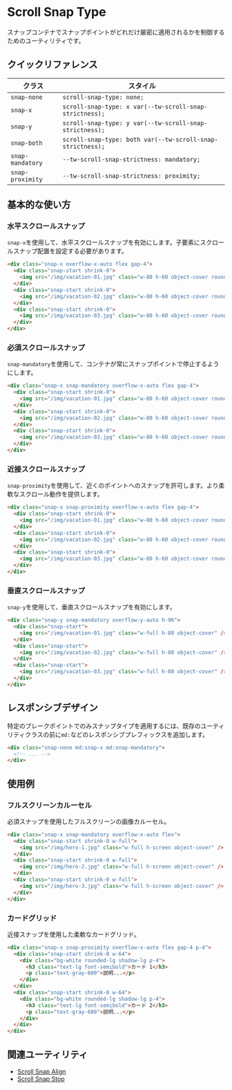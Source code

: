 # Scroll Snap Type

スナップコンテナでスナップポイントがどれだけ厳密に適用されるかを制御するためのユーティリティです。

## クイックリファレンス

| クラス | スタイル |
|-------|---------|
| `snap-none` | `scroll-snap-type: none;` |
| `snap-x` | `scroll-snap-type: x var(--tw-scroll-snap-strictness);` |
| `snap-y` | `scroll-snap-type: y var(--tw-scroll-snap-strictness);` |
| `snap-both` | `scroll-snap-type: both var(--tw-scroll-snap-strictness);` |
| `snap-mandatory` | `--tw-scroll-snap-strictness: mandatory;` |
| `snap-proximity` | `--tw-scroll-snap-strictness: proximity;` |

## 基本的な使い方

### 水平スクロールスナップ

`snap-x`を使用して、水平スクロールスナップを有効にします。子要素にスクロールスナップ配置を設定する必要があります。

```html
<div class="snap-x overflow-x-auto flex gap-4">
  <div class="snap-start shrink-0">
    <img src="/img/vacation-01.jpg" class="w-80 h-60 object-cover rounded-lg" />
  </div>
  <div class="snap-start shrink-0">
    <img src="/img/vacation-02.jpg" class="w-80 h-60 object-cover rounded-lg" />
  </div>
  <div class="snap-start shrink-0">
    <img src="/img/vacation-03.jpg" class="w-80 h-60 object-cover rounded-lg" />
  </div>
</div>
```

### 必須スクロールスナップ

`snap-mandatory`を使用して、コンテナが常にスナップポイントで停止するようにします。

```html
<div class="snap-x snap-mandatory overflow-x-auto flex gap-4">
  <div class="snap-start shrink-0">
    <img src="/img/vacation-01.jpg" class="w-80 h-60 object-cover rounded-lg" />
  </div>
  <div class="snap-start shrink-0">
    <img src="/img/vacation-02.jpg" class="w-80 h-60 object-cover rounded-lg" />
  </div>
  <div class="snap-start shrink-0">
    <img src="/img/vacation-03.jpg" class="w-80 h-60 object-cover rounded-lg" />
  </div>
</div>
```

### 近接スクロールスナップ

`snap-proximity`を使用して、近くのポイントへのスナップを許可します。より柔軟なスクロール動作を提供します。

```html
<div class="snap-x snap-proximity overflow-x-auto flex gap-4">
  <div class="snap-start shrink-0">
    <img src="/img/vacation-01.jpg" class="w-80 h-60 object-cover rounded-lg" />
  </div>
  <div class="snap-start shrink-0">
    <img src="/img/vacation-02.jpg" class="w-80 h-60 object-cover rounded-lg" />
  </div>
  <div class="snap-start shrink-0">
    <img src="/img/vacation-03.jpg" class="w-80 h-60 object-cover rounded-lg" />
  </div>
</div>
```

### 垂直スクロールスナップ

`snap-y`を使用して、垂直スクロールスナップを有効にします。

```html
<div class="snap-y snap-mandatory overflow-y-auto h-96">
  <div class="snap-start">
    <img src="/img/vacation-01.jpg" class="w-full h-80 object-cover" />
  </div>
  <div class="snap-start">
    <img src="/img/vacation-02.jpg" class="w-full h-80 object-cover" />
  </div>
  <div class="snap-start">
    <img src="/img/vacation-03.jpg" class="w-full h-80 object-cover" />
  </div>
</div>
```

## レスポンシブデザイン

特定のブレークポイントでのみスナップタイプを適用するには、既存のユーティリティクラスの前に`md:`などのレスポンシブプレフィックスを追加します。

```html
<div class="snap-none md:snap-x md:snap-mandatory">
  <!-- ... -->
</div>
```

## 使用例

### フルスクリーンカルーセル

必須スナップを使用したフルスクリーンの画像カルーセル。

```html
<div class="snap-x snap-mandatory overflow-x-auto flex">
  <div class="snap-start shrink-0 w-full">
    <img src="/img/hero-1.jpg" class="w-full h-screen object-cover" />
  </div>
  <div class="snap-start shrink-0 w-full">
    <img src="/img/hero-2.jpg" class="w-full h-screen object-cover" />
  </div>
  <div class="snap-start shrink-0 w-full">
    <img src="/img/hero-3.jpg" class="w-full h-screen object-cover" />
  </div>
</div>
```

### カードグリッド

近接スナップを使用した柔軟なカードグリッド。

```html
<div class="snap-x snap-proximity overflow-x-auto flex gap-4 p-4">
  <div class="snap-start shrink-0 w-64">
    <div class="bg-white rounded-lg shadow-lg p-4">
      <h3 class="text-lg font-semibold">カード 1</h3>
      <p class="text-gray-600">説明...</p>
    </div>
  </div>
  <div class="snap-start shrink-0 w-64">
    <div class="bg-white rounded-lg shadow-lg p-4">
      <h3 class="text-lg font-semibold">カード 2</h3>
      <p class="text-gray-600">説明...</p>
    </div>
  </div>
</div>
```

## 関連ユーティリティ

- [Scroll Snap Align](/docs/scroll-snap-align)
- [Scroll Snap Stop](/docs/scroll-snap-stop)

